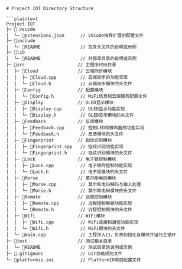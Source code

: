 
```
# Project IOT Directory Structure

```plaintext
Project IOT
├─ 📁.vscode
│  └─ 📄extensions.json      // VSCode推荐扩展的配置文件
├─ 📁include
│  └─ 📄README               // 包含头文件的说明或示例
├─ 📁lib
│  └─ 📄README               // 外部库目录的说明或示例
├─ 📁src                    // 主程序代码目录
│  ├─ 📁Cloud               // 云端同步模块
│  │  ├─ 📄Cloud.cpp         // 云端同步的功能实现
│  │  └─ 📄Cloud.h           // 云端同步模块的头文件
│  ├─ 📁Config              // 配置模块
│  │  └─ 📄Config.h          // WiFi信息和云端服务配置文件
│  ├─ 📁Display             // OLED显示模块
│  │  ├─ 📄Display.cpp       // OLED显示功能实现
│  │  └─ 📄Display.h         // OLED显示模块的头文件
│  ├─ 📁Feedback            // 反馈模块
│  │  ├─ 📄Feedback.cpp      // 控制LED和蜂鸣器的功能实现
│  │  └─ 📄Feedback.h        // 反馈模块的头文件
│  ├─ 📁Fingerprint         // 指纹识别模块
│  │  ├─ 📄Fingerprint.cpp   // 指纹识别功能实现
│  │  └─ 📄Fingerprint.h     // 指纹识别模块的头文件
│  ├─ 📁Lock                // 电子锁控制模块
│  │  ├─ 📄Lock.cpp          // 电子锁的控制功能实现
│  │  └─ 📄Lock.h            // 电子锁模块的头文件
│  ├─ 📁Morse               // 莫尔斯电码模块
│  │  ├─ 📄Morse.cpp         // 莫尔斯电码解码与输入处理
│  │  └─ 📄Morse.h           // 莫尔斯电码模块的头文件
│  ├─ 📁Remote              // 远程控制模块
│  │  ├─ 📄Remote.cpp        // 远程控制解锁功能实现
│  │  └─ 📄Remote.h          // 远程控制模块的头文件
│  ├─ 📁Wifi                // WiFi模块
│  │  ├─ 📄Wifi.cpp          // WiFi连接和通信功能实现
│  │  └─ 📄Wifi.h            // WiFi模块的头文件
│  └─ 📄main.cpp             // 主程序入口，负责初始化各模块并运行主循环
├─ 📁test                   // 测试相关目录
│  └─ 📄README               // 测试目录的说明或示例
├─ 📄.gitignore              // Git忽略规则文件
└─ 📄platformio.ini          // PlatformIO项目配置文件

```